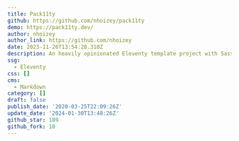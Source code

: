 ```yaml
---
title: Pack11ty
github: https://github.com/nhoizey/pack11ty
demo: https://pack11ty.dev/
author: nhoizey
author_link: https://github.com/nhoizey
date: 2023-11-26T13:54:28.310Z
description: An heavily opinionated Eleventy template project with Sass
ssg:
  - Eleventy
css: []
cms:
  - Markdown
category: []
draft: false
publish_date: '2020-03-25T22:09:26Z'
update_date: '2024-01-30T13:48:26Z'
github_star: 189
github_fork: 10
---
```

